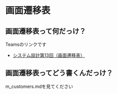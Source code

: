 # 画面遷移表

## 画面遷移表って何だっけ？
Teamsのリンクです
* [システム設計第13回（画面遷移表）](https://asojukustudent.sharepoint.com/sites/SD2DEF_abcc21/DocLib/%E3%82%B7%E3%82%B9%E3%83%86%E3%83%A0%E8%A8%AD%E8%A8%88%E7%AC%AC13%E5%9B%9E%EF%BC%88%E7%94%BB%E9%9D%A2%E9%81%B7%E7%A7%BB%E8%A1%A8%EF%BC%89.ppsx)

## 画面遷移表ってどう書くんだっけ？
m_customers.mdを見てください


